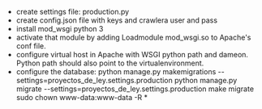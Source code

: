 - create settings file: production.py
- create config.json file with keys and crawlera user and pass
- install mod_wsgi python 3
- activate that module by adding Loadmodule mod_wsgi.so to Apache's conf file.
- configure virtual host in Apache with WSGI python path and dameon. Python
path should also point to the virtualenvironment.
- configure the database:
    python manage.py makemigrations --settings=proyectos_de_ley.settings.production
    python manage.py migrate --settings=proyectos_de_ley.settings.production
    make migrate
    sudo chown www-data:www-data -R *
